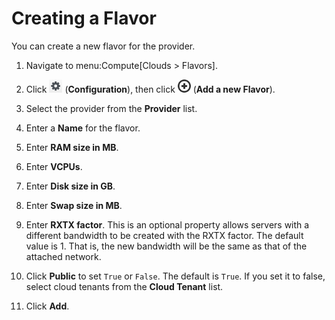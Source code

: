 # Creating a Flavor

You can create a new flavor for the provider.

1.  Navigate to menu:Compute\[Clouds \> Flavors\].

2.  Click ![1847](/images/1847.png) (**Configuration**), then click
    ![1862](/images/1862.png) (**Add a new Flavor**).

3.  Select the provider from the **Provider** list.

4.  Enter a **Name** for the flavor.

5.  Enter **RAM size in MB**.

6.  Enter **VCPUs**.

7.  Enter **Disk size in GB**.

8.  Enter **Swap size in MB**.

9.  Enter **RXTX factor**. This is an optional property allows servers
    with a different bandwidth to be created with the RXTX factor. The
    default value is 1. That is, the new bandwidth will be the same as
    that of the attached network.

10. Click **Public** to set `True` or `False`. The default is `True`. If
    you set it to false, select cloud tenants from the **Cloud Tenant**
    list.

11. Click **Add**.
